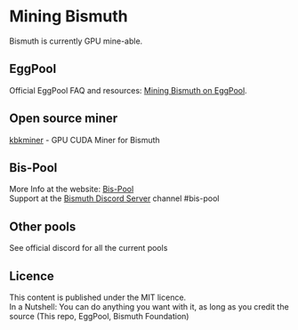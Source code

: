 # Mining Bismuth

Bismuth is currently GPU mine-able.

## EggPool

Official EggPool FAQ and resources: [Mining Bismuth on EggPool](https://github.com/EggPool/BismuthHowto/tree/master/Mini). 

## Open source miner

[kbkminer](https://github.com/bismuthfoundation/kbkminer) - GPU CUDA Miner for Bismuth

## Bis-Pool

More Info at the website: [Bis-Pool](https://bis-pool.io/)  
Support at the [Bismuth Discord Server](https://discord.bismuth.cz) channel #bis-pool


## Other pools

See official discord for all the current pools 

## Licence
This content is published under the MIT licence.  
In a Nutshell: You can do anything you want with it, as long as you credit the source (This repo, EggPool, Bismuth Foundation)
